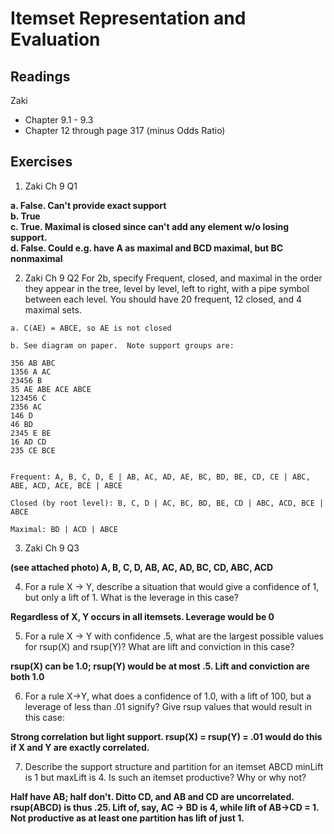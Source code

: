# Itemset Representation and Evaluation

## Readings
Zaki
  * Chapter 9.1 - 9.3
  * Chapter 12 through page 317 (minus Odds Ratio)

## Exercises

1. Zaki Ch 9 Q1

**a. False. Can't provide exact support\
b. True\
c. True.  Maximal is closed since can't add any element w/o losing support.\
d. False.  Could e.g. have A as maximal and BCD maximal, but BC nonmaximal**

2. Zaki Ch 9 Q2
For 2b, specify Frequent, closed, and maximal in the order they appear in
the tree, level by level, left to right, with a pipe symbol between each level.  You should have 20 frequent, 12 closed, and 4 maximal sets.

```
a. C(AE) = ABCE, so AE is not closed

b. See diagram on paper.  Note support groups are:

356 AB ABC
1356 A AC
23456 B
35 AE ABE ACE ABCE
123456 C
2356 AC
146 D
46 BD
2345 E BE
16 AD CD 
235 CE BCE


Frequent: A, B, C, D, E | AB, AC, AD, AE, BC, BD, BE, CD, CE | ABC, ABE, ACD, ACE, BCE | ABCE

Closed (by root level): B, C, D | AC, BC, BD, BE, CD | ABC, ACD, BCE | ABCE

Maximal: BD | ACD | ABCE
```


3. Zaki Ch 9 Q3

**(see attached photo)
A, B, C, D, AB, AC, AD, BC, CD, ABC, ACD**

4. For a rule X -> Y, describe a situation that would give a confidence of 1, but only a lift of 1.  What is the leverage in this case?

**Regardless of X, Y occurs in all itemsets.  Leverage would be 0**

5. For a rule X -> Y with confidence .5, what are the largest possible values for rsup(X) and rsup(Y)?  What are lift and conviction in this case?

**rsup(X) can be 1.0; rsup(Y) would be at most .5.  Lift and conviction are both 1.0**

6. For a rule X->Y, what does a confidence of 1.0, with a lift of 100, but a leverage of less than .01 signify?  Give rsup values that would result in this case:

**Strong correlation but light support.  rsup(X) = rsup(Y) = .01 would do this if X and Y are exactly correlated.**

7. Describe the support structure and partition for an itemset ABCD minLift is 1 but maxLift is 4.  Is such an itemset productive?  Why or why not?

**Half have AB; half don't.  Ditto CD, and AB and CD are uncorrelated.  rsup(ABCD) is thus .25.  Lift of, say, AC -> BD is 4, while lift of AB->CD = 1.  Not productive as at least one partition has lift of just 1.**
